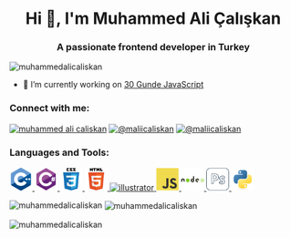<h1 align="center">Hi 👋, I'm Muhammed Ali Çalışkan</h1>
<h3 align="center">A passionate frontend developer in Turkey</h3>

<p align="left"> <img src="https://komarev.com/ghpvc/?username=muhammedalicaliskan&label=Profile%20views&color=0e75b6&style=flat" alt="muhammedalicaliskan" /> </p>

- 🔭 I’m currently working on [30 Gunde JavaScript](https://www.youtube.com/playlist?list=PL9SKbqfoB5eBb9da-TH3-0MRUnHApntgS)

<h3 align="left">Connect with me:</h3>
<p align="left">
<a href="https://linkedin.com/in/muhammed ali caliskan" target="blank"><img align="center" src="https://raw.githubusercontent.com/rahuldkjain/github-profile-readme-generator/master/src/images/icons/Social/linked-in-alt.svg" alt="muhammed ali caliskan" height="30" width="40" /></a>
<a href="https://instagram.com/@maliicaliskan" target="blank"><img align="center" src="https://raw.githubusercontent.com/rahuldkjain/github-profile-readme-generator/master/src/images/icons/Social/instagram.svg" alt="@maliicaliskan" height="30" width="40" /></a>
<a href="https://www.youtube.com/c/@maliicaliskan" target="blank"><img align="center" src="https://raw.githubusercontent.com/rahuldkjain/github-profile-readme-generator/master/src/images/icons/Social/youtube.svg" alt="@maliicaliskan" height="30" width="40" /></a>
</p>

<h3 align="left">Languages and Tools:</h3>
<p align="left"> <a href="https://www.w3schools.com/cpp/" target="_blank" rel="noreferrer"> <img src="https://raw.githubusercontent.com/devicons/devicon/master/icons/cplusplus/cplusplus-original.svg" alt="cplusplus" width="40" height="40"/> </a> <a href="https://www.w3schools.com/cs/" target="_blank" rel="noreferrer"> <img src="https://raw.githubusercontent.com/devicons/devicon/master/icons/csharp/csharp-original.svg" alt="csharp" width="40" height="40"/> </a> <a href="https://www.w3schools.com/css/" target="_blank" rel="noreferrer"> <img src="https://raw.githubusercontent.com/devicons/devicon/master/icons/css3/css3-original-wordmark.svg" alt="css3" width="40" height="40"/> </a> <a href="https://www.w3.org/html/" target="_blank" rel="noreferrer"> <img src="https://raw.githubusercontent.com/devicons/devicon/master/icons/html5/html5-original-wordmark.svg" alt="html5" width="40" height="40"/> </a> <a href="https://www.adobe.com/in/products/illustrator.html" target="_blank" rel="noreferrer"> <img src="https://www.vectorlogo.zone/logos/adobe_illustrator/adobe_illustrator-icon.svg" alt="illustrator" width="40" height="40"/> </a> <a href="https://developer.mozilla.org/en-US/docs/Web/JavaScript" target="_blank" rel="noreferrer"> <img src="https://raw.githubusercontent.com/devicons/devicon/master/icons/javascript/javascript-original.svg" alt="javascript" width="40" height="40"/> </a> <a href="https://nodejs.org" target="_blank" rel="noreferrer"> <img src="https://raw.githubusercontent.com/devicons/devicon/master/icons/nodejs/nodejs-original-wordmark.svg" alt="nodejs" width="40" height="40"/> </a> <a href="https://www.photoshop.com/en" target="_blank" rel="noreferrer"> <img src="https://raw.githubusercontent.com/devicons/devicon/master/icons/photoshop/photoshop-line.svg" alt="photoshop" width="40" height="40"/> </a> <a href="https://www.python.org" target="_blank" rel="noreferrer"> <img src="https://raw.githubusercontent.com/devicons/devicon/master/icons/python/python-original.svg" alt="python" width="40" height="40"/> </a> </p>

<p><img align="left" src="https://github-readme-stats.vercel.app/api/top-langs?username=muhammedalicaliskan&show_icons=true&locale=en&layout=compact" alt="muhammedalicaliskan" /></p>

<p>&nbsp;<img align="center" src="https://github-readme-stats.vercel.app/api?username=muhammedalicaliskan&show_icons=true&locale=en" alt="muhammedalicaliskan" /></p>

<p><img align="center" src="https://github-readme-streak-stats.herokuapp.com/?user=muhammedalicaliskan&" alt="muhammedalicaliskan" /></p>

